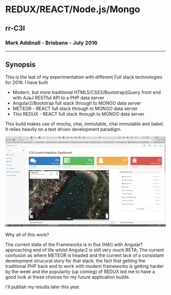 # REDUX/REACT/Node.js/Mongo
## rr-C3I
### Mark Addinall - Brisbane - July 2016

------
## Synopsis

This is the last of my experimentation with different Full stack technologies for 2016.
I have built

- Modern, but more traditional HTML5/CSS3/Bootstrap/jQuery front end with AJaJ RESTful API to a PHP data server
- Angular2/Bootstrap full stack through to MONGO data server
- METEOR - REACT full stack through to MONGO data server
- This REDUX - REACT full stack through to MONGO data server

This build makes use of mocha, chai, immutable, chai immutable and babel.  It relies heavily on a
test driven development paradigm.

![alt text](c3i.png "Sample mapping page")

Why all of this work?

The current state of the Frameworks is in flux (HA!) with Angular1 approaching end of
life whilst Angular2 is still very much BETA;  The current confusion as where METEOR is headed
and the current lack of a consistant development strucural story for that stack;  the fact that
getting the traditional PHP back end to work with modern frameworks is getting harder by the week
and the popularity (up coming) of REDUX led me to have a good look at these choices for my
future application builds.

I'll publish my results later this year.



